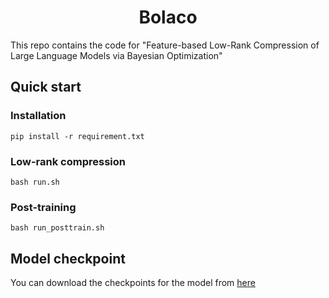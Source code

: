 <div align="center">
<h1>Bolaco</h1>
</div>

This repo contains the code for "Feature-based Low-Rank Compression of Large Language Models via Bayesian Optimization"

## Quick start
### Installation
```
pip install -r requirement.txt
```

### Low-rank compression
```
bash run.sh
```

### Post-training
```
bash run_posttrain.sh
```


## Model checkpoint
You can download the checkpoints for the model from [here](https://huggingface.co/baldwin6/Bolaco)
